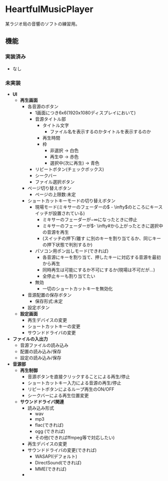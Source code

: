 # HeartfulMusicPlayer

某ラジオ局の音響のソフトの練習用。

## 機能
### 実装済み
- なし
### 未実装
- **UI**
  - **再生画面**
    - 各音源のボタン
      - 1画面につき6x6(1920x1080ディスプレイにおいて)
      - 音源タイトル部
        - タイトル文字
          - ファイル名を表示するのかタイトルを表示するのか
        - 再生時間
        - 枠
          - 非選択 -> 白色
          - 再生中 -> 赤色
          - 選択中(次に再生) -> 青色
      - リピートボタン(チェックボックス)
      - シークバー
      - ファイル選択ボタン
    - ページ切り替えボタン
      - ページの上限数:未定
    - ショートカットキーモードの切り替えボタン
      - 現場モード(ミキサーのフェーダーの$ - \infty$のところにキースイッチが設置されている)
        - ミキサーのフェーダーが$- \infty$になったときに停止
        - ミキサーのフェーダーが$- \infty#から上がったときに選択中の音源を再生
        - (スイッチの押下/離す に別のキーを割り当てるか、同じキーの押下状態で判別するか)
      - パソコン用ポン出しモード(できれば)
        - 各音源にキーを割り当て、押したキーに対応する音源を最初から再生
        - 同時再生は可能にするか不可にするか(現場は不可だが…)
        - 全停止キーも割り当てたい
      - 無効
        - 一切のショートカットキーを無効化
    - 音源配置の保存ボタン
      - 保存形式:未定
    - 設定ボタン
  - **設定画面**
    - 再生デバイスの変更
    - ショートカットキーの変更
    - サウンドドライバの変更
- **ファイルの入出力**
  - 音源ファイルの読み込み
  - 配置の読み込み/保存
  - 設定の読み込み/保存
- **音源部**
  - **再生制御**
    - 音源ボタンを直接クリックすることによる再生/停止
    - ショートカットキー入力による音源の再生/停止
    - リピートボタンによるループ再生のON/OFF
    - シークバーによる再生位置変更
  - **サウンドドライバ関連**
    - 読み込み形式
      - wav
      - mp3
      - flac(できれば)
      - ogg (できれば)
      - その他(できればffmpeg等で対応したい)
    - 再生デバイスの変更
    - サウンドドライバの変更(できれば)
      - WASAPI(デフォルト)
      - DirectSound(できれば)
      - MME(できれば)
    - 
